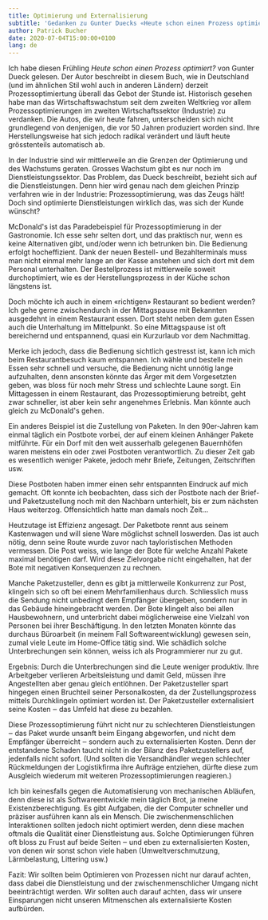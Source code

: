 ```yaml
---
title: Optimierung und Externalisierung
subtitle: 'Gedanken zu Gunter Duecks «Heute schon einen Prozess optimiert»'
author: Patrick Bucher
date: 2020-07-04T15:00:00+0100
lang: de
---
```


Ich habe diesen Frühling _Heute schon einen Prozess optimiert?_ von Gunter Dueck
gelesen. Der Autor beschreibt in diesem Buch, wie in Deutschland (und im
ähnlichen Stil wohl auch in anderen Ländern) derzeit Prozessoptimiertung überall
das Gebot der Stunde ist. Historisch gesehen habe man das Wirtschaftswachstum
seit dem zweiten Weltkrieg vor allem Prozessoptimierungen im zweiten
Wirtschaftssektor (Industrie) zu verdanken. Die Autos, die wir heute fahren,
unterscheiden sich nicht grundlegend von denjenigen, die vor 50 Jahren
produziert worden sind. Ihre Herstellungsweise hat sich jedoch radikal
verändert und läuft heute grösstenteils automatisch ab.

In der Industrie sind wir mittlerweile an die Grenzen der Optimierung und des
Wachstums geraten. Grosses Wachstum gibt es nur noch im Dienstleistungssektor.
Das Problem, das Dueck beschreibt, bezieht sich auf die Dienstleistungen. Denn
hier wird genau nach dem gleichen Prinzip verfahren wie in der Industrie:
Prozessoptimierung, was das Zeugs hält! Doch sind optimierte Dienstleistungen
wirklich das, was sich der Kunde wünscht?

McDonald's ist das Paradebeispiel für Prozessoptimierung in der Gastronomie. Ich
esse sehr selten dort, und das praktisch nur, wenn es keine Alternativen gibt,
und/oder wenn ich betrunken bin. Die Bedienung erfolgt hocheffizient. Dank der
neuen Bestell- und Bezahlterminals muss man nicht einmal mehr lange an der Kasse
anstehen und sich dort mit dem Personal unterhalten. Der Bestellprozess ist
mittlerweile soweit durchoptimiert, wie es der Herstellungsprozess in der Küche
schon längstens ist.

Doch möchte ich auch in einem «richtigen» Restaurant so bedient werden? Ich gehe
gerne zwischendurch in der Mittagspause mit Bekannten ausgedehnt in einem
Restaurant essen. Dort steht neben dem guten Essen auch die Unterhaltung im
Mittelpunkt. So eine Mittagspause ist oft bereichernd und entspannend, quasi ein
Kurzurlaub vor dem Nachmittag.

Merke ich jedoch, dass die Bedienung sichtlich gestresst ist, kann ich mich beim
Restaurantbesuch kaum entspannen. Ich wähle und bestelle mein Essen sehr schnell
und versuche, die Bedienung nicht unnötig lange aufzuhalten, denn ansonsten
könnte das Ärger mit dem Vorgesetzten geben, was bloss für noch mehr Stress und
schlechte Laune sorgt. Ein Mittagessen in einem Restaurant, das
Prozessoptimierung betreibt, geht zwar schneller, ist aber kein sehr angenehmes
Erlebnis. Man könnte auch gleich zu McDonald's gehen.

Ein anderes Beispiel ist die Zustellung von Paketen. In den 90er-Jahren kam
einmal täglich ein Postbote vorbei, der auf einem kleinen Anhänger Pakete
mitführte. Für ein Dorf mit den weit ausserhalb gelegenen Bauernhöfen waren
meistens ein oder zwei Postboten verantwortlich. Zu dieser Zeit gab es
wesentlich weniger Pakete, jedoch mehr Briefe, Zeitungen, Zeitschriften usw.

Diese Postboten haben immer einen sehr entspannten Eindruck auf mich gemacht.
Oft konnte ich beobachten, dass sich der Postbote nach der Brief- und
Paketzustellung noch mit den Nachbarn unterhielt, bis er zum nächsten Haus
weiterzog. Offensichtlich hatte man damals noch Zeit…

Heutzutage ist Effizienz angesagt. Der Paketbote rennt aus seinem Kastenwagen
und will siene Ware möglichst schnell loswerden. Das ist auch nötig, denn seine
Route wurde zuvor nach tayloristischen Methoden vermessen. Die Post weiss, wie
lange der Bote für welche Anzahl Pakete maximal benötigen darf. Wird diese
Zielvorgabe nicht eingehalten, hat der Bote mit negativen Konsequenzen zu
rechnen.

Manche Paketzusteller, denn es gibt ja mittlerweile Konkurrenz zur Post,
klingeln sich so oft bei einem Mehrfamilienhaus durch. Schliesslich muss die
Sendung nicht unbedingt dem Empfänger übergeben, sondern nur in das Gebäude
hineingebracht werden. Der Bote klingelt also bei allen Hausbewohnern, und
unterbricht dabei möglicherweise eine Vielzahl von Personen bei ihrer
Beschäftigung. In den letzten Monaten könnte das durchaus Büroarbeit (in meinem
Fall Softwareentwicklung) gewesen sein, zumal viele Leute im Home-Office tätig
sind. Wie schädlich solche Unterbrechungen sein können, weiss ich als
Programmierer nur zu gut.

Ergebnis: Durch die Unterbrechungen sind die Leute weniger produktiv. Ihre
Arbeitgeber verlieren Arbeitsleistung und damit Geld, müssen ihre Angestellten
aber genau gleich entlöhnen. Der Paketzusteller spart hingegen einen Bruchteil
seiner Personalkosten, da der Zustellungsprozess mittels Durchklingeln optimiert
worden ist. Der Paketzusteller externalisiert seine Kosten ‒ das Umfeld hat
diese zu bezahlen.

Diese Prozessoptimierung führt nicht nur zu schlechteren Dienstleistungen ‒ das
Paket wurde unsanft beim Eingang abgeworfen, und nicht dem Empfänger überreicht
‒ sondern auch zu externalisierten Kosten. Denn der entstandene Schaden taucht
nicht in der Bilanz des Paketzustellers auf, jedenfalls nicht sofort. (Und
sollten die Versandhändler wegen schlechter Rückmeldungen der Logistikfirma ihre
Aufträge entziehen, dürfte diese zum Ausgleich wiederum mit weiteren
Prozessoptimierungen reagieren.)

Ich bin keinesfalls gegen die Automatisierung von mechanischen Abläufen, denn
diese ist als Softwareentwickle mein täglich Brot, ja meine
Existenzberechtigung. Es gibt Aufgaben, die der Computer schneller und präziser
ausführen kann als ein Mensch. Die zwischenmenschlichen Interaktionen sollten
jedoch nicht optimiert werden, denn diese machen oftmals die Qualität einer
Dienstleistung aus. Solche Optimierungen führen oft bloss zu Frust auf beide
Seiten ‒ und eben zu externalisierten Kosten, von denen wir sonst schon viele
haben (Umweltverschmutzung, Lärmbelastung, Littering usw.)

Fazit: Wir sollten beim Optimieren von Prozessen nicht nur darauf achten, dass
dabei die Dienstleistung und der zwischenmenschlicher Umgang nicht
beeinträchtigt werden. Wir sollten auch darauf achten, dass wir unsere
Einsparungen nicht unseren Mitmenschen als externalisierte Kosten aufbürden.
